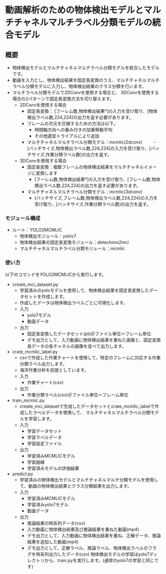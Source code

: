 # 動画解析のための物体検出モデルとマルチチャネルマルチラベル分類モデルの統合モデル
## 概要
- 物体検出モデルとマルチチャネルマルチラベル分類モデルを統合したモデルです。
- 動画を入力とし、物体検出結果を固定長変換のうえ、マルチチャネルマルチラベル分類モデルに入力し、物体検出結果のクラス分類を行います。
- マルチラベル分類モデルで2DConvを使用する場合と、 3DConvを使用する場合の2パターンで固定長変換方法を切り替えます。
  - 2DConvを使用する場合
    - 固定長変換： [フーレム数,物体検出結果*]の入力を受け取り、[物体検出ラベル数,224,224]の出力を返す必要があります。
    - フレームの次元を圧縮するための方法は以下。
      - 時間軸方向への重み付きの加重移動平均
      - その他適宜トライアルにより追加
    - マルチチャネルマルチラベル分類モデル：mcmlic(2dconv)
　　   - [バッチサイズ,物体検出ラベル数,224,224]の入力を受け取り、[バッチサイズ,作業分類ラベル数]の出力を返す。
  - 3DConvを使用する場合
    - 固定長変換：複数フレームの物体検出結果をマルチチャネルイメージに変換します
      - [フーレム数,物体検出結果*]の入力を受け取り、[フレーム数,物体検出ラベル数,224,224]の出力を返す必要があります。
    - マルチチャネルマルチラベル分類モデル：mcmlic(3dconv)
      - [バッチサイズ,フレーム数,物体検出ラベル数,224,224]の入力を受け取り、[バッチサイズ,作業分類ラベル数]の出力を返す。

### モジュール構成
- ルート：YOLO2MCMLIC
  - 物体検出モジュール：yolov7
  - 物体検出結果の固定長変換モジュール：detections2mci
  - マルチチャネルマルチラベル分類モジュール：mcmlic
### 使い方
以下のコマンドをYOLO2MCMLICから実行します。
- create_mci_dataset.py
  - 学習済みのyoloモデルを使用して、物体検出結果を固定長変換したデータセットを作成します。
  - 作成したデータは物体検出ラベルごとに可視化します。
  - 入力
    - yolo7モデル
    - 動画データ
  - 出力
    - 固定長変換したデータセット(pt)＠ファイル単位＝フレーム単位
    - デモ出力として、入力動画に物体検出結果を重ねた画像と、固定変換長データの各チャネルの画像を並べて出力します。
- crate_mcmlic_label.py
  - csvで作成した作業チャートを使用して、特定のフレームに対応する作業分類ラベル出力します。
  - 海洋作業分析を前提としています。
  - 入力
    - 作業チャート(csv)
  - 出力
    - 作業分類ラベル(csv)＠ファイル単位＝フレーム単位
- train_mcmlic.py
  - create_mci_datasetで生成したデータセットとcrate_mcmlic_labelで作成したラベルデータを使用して、
    マルチチャネルマルチラベル分類モデルを学習します。
  - 入力
    - 学習データセット
    - 学習ラベルデータ
    - 学習設定ファイル
  - 出力
    - 学習済みMCMLICモデル
    - 学習曲線
    - 学習済みモデルの評価結果
- predict.py
  - 学習済みの物体検出モデルとマルチチャネルマルチ分類モデルを使用して、動画の物体検出結果とクラス分類結果を出力します。
  - 入力
    - 学習済みMCMLICモデル
    - 学習済みyolo7モデル
    - 動画データ
  - 出力
    - 推論結果の時系列データ(csv)
    - 入力動画に物体検出結果及び推論結果を重ねた動画(mp4)
    - デモ出力として、入力動画に物体検出結果を重ね、正解データ、推論結果を追加した動画(mp4)
    - デモ出力として、正解ラベル、推論ラベル、物体検出ラベルのフラグを時系列出力したデータ(csv)
物体検出モデルの学習はyolo7ディレクトリから、train.pyを実行します。(通常のyolo7の学習と同じです)